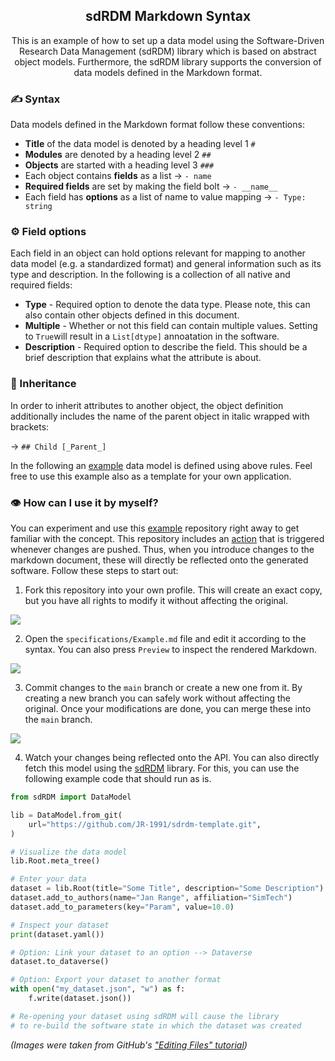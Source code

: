 <h2 align="center">
  sdRDM Markdown Syntax
</h2>

<p align="center"> 
This is an example of how to set up a data model using the Software-Driven Research Data Management (sdRDM) library which is based on abstract object models. Furthermore, the sdRDM library supports the conversion of data models defined in the Markdown format.</p>

### ✍️ Syntax

Data models defined in the Markdown format follow these conventions:

- **Title** of the data model is denoted by a heading level 1 ```#```
- **Modules** are denoted by a heading level 2 ```##```
- **Objects** are started with a heading level 3 ```###``` 
- Each object contains **fields** as a list &rarr; ```- name```
- **Required fields** are set by making the field bolt &rarr; ```- __name__```
- Each field has **options** as a list of name to value mapping &rarr; ```- Type: string```

### ⚙️ Field options

Each field in an object can hold options relevant for mapping to another data model (e.g. a standardized format) and general information such as its type and description. In the following is a collection of all native and required fields:

- **Type** - Required option to denote the data type. Please note, this can also contain other objects defined in this document.
- **Multiple** - Whether or not this field can contain multiple values. Setting to ```True```will result in a ```List[dtype]``` annoatation in the software.
- **Description** - Required option to describe the field. This should be a brief description that explains what the attribute is about.

### 🧬 Inheritance

In order to inherit attributes to another object, the object definition additionally includes the name of the parent object in italic wrapped with brackets:

&rarr; ```## Child [_Parent_]```

In the following an [example](https://github.com/JR-1991/sdrdm-template/tree/main/specifications) data model is defined using above rules. Feel free to use this example also as a template for your own application.

### 👁 How can I use it by myself?

You can experiment and use this [example](https://github.com/JR-1991/sdrdm-template/tree/main/specifications) repository right away to get familiar with the concept. This repository includes an [action](https://github.com/JR-1991/sdrdm-template/blob/main/.github/workflows/generate_api.yaml) that is triggered whenever changes are pushed. Thus, when you introduce changes to the markdown document, these will directly be reflected onto the generated software. Follow these steps to start out:

1. Fork this repository into your own profile. This will create an exact copy, but you have all rights to modify it without affecting the original.

![](https://www.earthdatascience.org/images/earth-analytics/git-version-control/githubguides-bootcamp-fork.png)

2. Open the ```specifications/Example.md``` file and edit it according to the syntax. You can also press ```Preview``` to inspect the rendered Markdown.
   
![](https://docs.github.com/assets/cb-118903/images/help/repository/edit-file-edit-dropdown.png)

3. Commit changes to the ```main``` branch or create a new one from it. By creating a new branch you can safely work without affecting the original. Once your modifications are done, you can merge these into the ```main``` branch.

![](https://docs.github.com/assets/cb-32137/images/help/repository/choose-commit-branch.png)

4. Watch your changes being reflected onto the API. You can also directly fetch this model using the [sdRDM](https://github.com/JR-1991/software-driven-rdm) library. For this, you can use the following example code that should run as is. 

```python
from sdRDM import DataModel

lib = DataModel.from_git(
    url="https://github.com/JR-1991/sdrdm-template.git",
)

# Visualize the data model
lib.Root.meta_tree()

# Enter your data
dataset = lib.Root(title="Some Title", description="Some Description")
dataset.add_to_authors(name="Jan Range", affiliation="SimTech")
dataset.add_to_parameters(key="Param", value=10.0)

# Inspect your dataset
print(dataset.yaml())

# Option: Link your dataset to an option --> Dataverse
dataset.to_dataverse()

# Option: Export your dataset to another format
with open("my_dataset.json", "w") as f:
    f.write(dataset.json())

# Re-opening your dataset using sdRDM will cause the library
# to re-build the software state in which the dataset was created

```

*(Images were taken from GitHub's ["Editing Files" tutorial](https://docs.github.com/en/repositories/working-with-files/managing-files/editing-files))*
